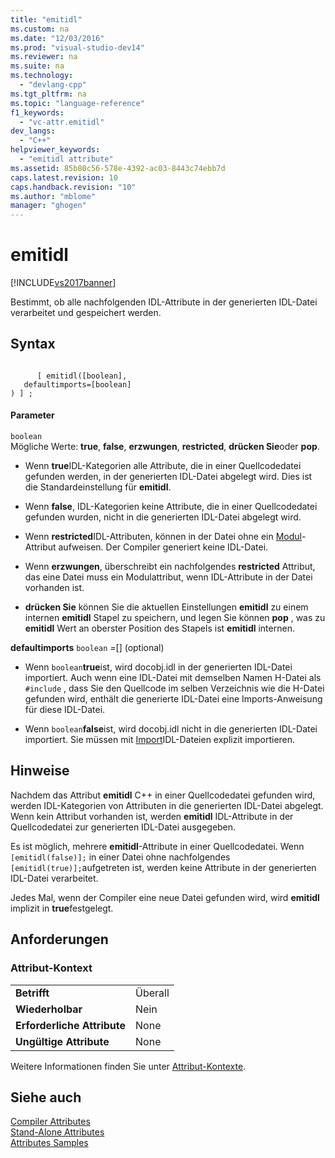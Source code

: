 ```yaml
---
title: "emitidl"
ms.custom: na
ms.date: "12/03/2016"
ms.prod: "visual-studio-dev14"
ms.reviewer: na
ms.suite: na
ms.technology: 
  - "devlang-cpp"
ms.tgt_pltfrm: na
ms.topic: "language-reference"
f1_keywords: 
  - "vc-attr.emitidl"
dev_langs: 
  - "C++"
helpviewer_keywords: 
  - "emitidl attribute"
ms.assetid: 85b80c56-578e-4392-ac03-8443c74ebb7d
caps.latest.revision: 10
caps.handback.revision: "10"
ms.author: "mblome"
manager: "ghogen"
---
```

# emitidl
[!INCLUDE[vs2017banner](../assembler/inline/includes/vs2017banner.md)]

Bestimmt, ob alle nachfolgenden IDL\-Attribute in der generierten IDL\-Datei verarbeitet und gespeichert werden.  
  
## Syntax  
  
```  
  
      [ emitidl([boolean],  
   defaultimports=[boolean]  
) ] ;  
```  
  
#### Parameter  
 `boolean`  
 Mögliche Werte: **true**, **false**, **erzwungen**, **restricted**, **drücken Sie**oder **pop**.  
  
-   Wenn **true**IDL\-Kategorien alle Attribute, die in einer Quellcodedatei gefunden werden, in der generierten IDL\-Datei abgelegt wird.  Dies ist die Standardeinstellung für **emitidl**.  
  
-   Wenn **false**, IDL\-Kategorien keine Attribute, die in einer Quellcodedatei gefunden wurden, nicht in die generierten IDL\-Datei abgelegt wird.  
  
-   Wenn **restricted**IDL\-Attributen, können in der Datei ohne ein [Modul](../windows/module-cpp.md)\-Attribut aufweisen.  Der Compiler generiert keine IDL\-Datei.  
  
-   Wenn **erzwungen**, überschreibt ein nachfolgendes **restricted** Attribut, das eine Datei muss ein Modulattribut, wenn IDL\-Attribute in der Datei vorhanden ist.  
  
-   **drücken Sie** können Sie die aktuellen Einstellungen **emitidl** zu einem internen **emitidl** Stapel zu speichern, und legen Sie können **pop** , was zu **emitidl** Wert an oberster Position des Stapels ist **emitidl** internen.  
  
 **defaultimports** `boolean` *\=*\[\] \(optional\)  
 -   Wenn `boolean`**true**ist, wird docobj.idl in der generierten IDL\-Datei importiert.  Auch wenn eine IDL\-Datei mit demselben Namen H\-Datei als `#include` , dass Sie den Quellcode im selben Verzeichnis wie die H\-Datei gefunden wird, enthält die generierte IDL\-Datei eine Imports\-Anweisung für diese IDL\-Datei.  
  
-   Wenn `boolean`**false**ist, wird docobj.idl nicht in die generierten IDL\-Datei importiert.  Sie müssen mit [Import](../windows/import.md)IDL\-Dateien explizit importieren.  
  
## Hinweise  
 Nachdem das Attribut **emitidl** C\+\+ in einer Quellcodedatei gefunden wird, werden IDL\-Kategorien von Attributen in die generierten IDL\-Datei abgelegt.  Wenn kein Attribut vorhanden ist, werden **emitidl** IDL\-Attribute in der Quellcodedatei zur generierten IDL\-Datei ausgegeben.  
  
 Es ist möglich, mehrere **emitidl**\-Attribute in einer Quellcodedatei.  Wenn `[emitidl(false)];` in einer Datei ohne nachfolgendes `[emitidl(true)];`aufgetreten ist, werden keine Attribute in der generierten IDL\-Datei verarbeitet.  
  
 Jedes Mal, wenn der Compiler eine neue Datei gefunden wird, wird **emitidl** implizit in **true**festgelegt.  
  
## Anforderungen  
  
### Attribut\-Kontext  
  
|||  
|-|-|  
|**Betrifft**|Überall|  
|**Wiederholbar**|Nein|  
|**Erforderliche Attribute**|None|  
|**Ungültige Attribute**|None|  
  
 Weitere Informationen finden Sie unter [Attribut\-Kontexte](../windows/attribute-contexts.md).  
  
## Siehe auch  
 [Compiler Attributes](../windows/compiler-attributes.md)   
 [Stand\-Alone Attributes](../windows/stand-alone-attributes.md)   
 [Attributes Samples](assetId:///558ebdb2-082f-44dc-b442-d8d33bf7bdb8)